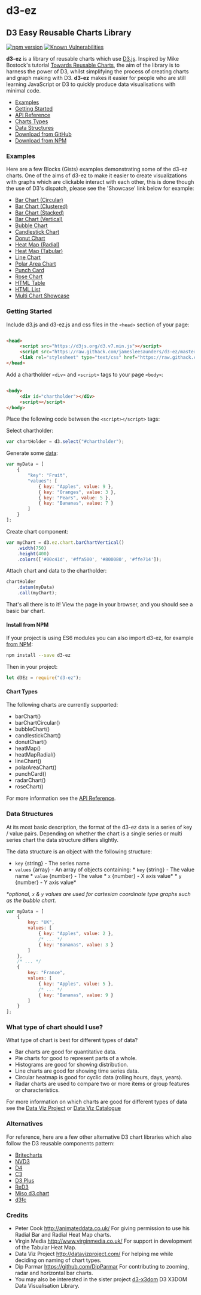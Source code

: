 # d3-ez

## D3 Easy Reusable Charts Library

[![npm version](https://badge.fury.io/js/d3-ez.svg)](https://badge.fury.io/js/d3-ez)
[![Known Vulnerabilities](https://snyk.io/test/github/jamesleesaunders/d3-ez/badge.svg?targetFile=package.json)](https://snyk.io/test/github/jamesleesaunders/d3-ez?targetFile=package.json)

**d3-ez** is a library of reusable charts which use [D3.js](http://www.d3js.org/). Inspired by Mike Bostock's
tutorial [Towards Reusable Charts](http://bost.ocks.org/mike/chart/), the aim of the library is to harness the power of
D3, whilst simplifying the process of creating charts and graph making with D3. **d3-ez** makes it easier for people who
are still learning JavaScript or D3 to quickly produce data visualisations with minimal code.

* [Examples](#examples)
* [Getting Started](#getting-started)
* [API Reference](https://jamesleesaunders.github.io/d3-ez/)
* [Charts Types](#chart-types)
* [Data Structures](#data-structures)
* [Download from GitHub](https://github.com/jamesleesaunders/d3-ez)
* [Download from NPM](https://www.npmjs.com/package/d3-ez)

### Examples

Here are a few Blocks (Gists) examples demonstrating some of the d3-ez charts. One of the aims of d3-ez to make it
easier to create visualizations with graphs which are clickable interact with each other, this is done though the use of
D3's dispatch, please see the 'Showcase' link below for example:

* [Bar Chart (Circular)](http://bl.ocks.org/jamesleesaunders/7505129553c74ba04191d40e4fe6e2d7)
* [Bar Chart (Clustered)](http://bl.ocks.org/jamesleesaunders/0d4cf768065e8e7e9bfb)
* [Bar Chart (Stacked)](http://bl.ocks.org/jamesleesaunders/ac5b6134ad7144e8327d)
* [Bar Chart (Vertical)](http://bl.ocks.org/jamesleesaunders/8ba1fb5657d6bc7286be)
* [Bubble Chart](http://bl.ocks.org/jamesleesaunders/e724157a7a387dcc08dd4ba80e48b72f)
* [Candlestick Chart](http://bl.ocks.org/jamesleesaunders/37a5340da620e0f63ea3f2b0da5240a7)
* [Donut Chart](http://bl.ocks.org/jamesleesaunders/8a1b06f3a93f748bb902)
* [Heat Map (Radial)](http://bl.ocks.org/jamesleesaunders/0cbfa9ab9bdce220113f)
* [Heat Map (Tabular)](https://bl.ocks.org/jamesleesaunders/b1c57dc590c78aba5eaae9135e01be0a)
* [Line Chart](http://bl.ocks.org/jamesleesaunders/0f25b04b9b9080b67714)
* [Polar Area Chart](http://bl.ocks.org/jamesleesaunders/36ccc5e130948c098209)
* [Punch Card](http://bl.ocks.org/jamesleesaunders/0215cd9bc81e32fb0c9f)
* [Rose Chart](http://bl.ocks.org/jamesleesaunders/00eee0463f5f7edfa0b1006c28421c2d)
* [HTML Table](http://bl.ocks.org/jamesleesaunders/cc4439445d228fc06358)
* [HTML List](http://bl.ocks.org/jamesleesaunders/9f73d0878f3ab9d8c958)
* [Multi Chart Showcase](http://bl.ocks.org/jamesleesaunders/1b42123c808ecea748be)

### Getting Started

Include d3.js and d3-ez.js and css files in the `<head>` section of your page:

```html

<head>
	 <script src="https://d3js.org/d3.v7.min.js"></script>
	 <script src="https://raw.githack.com/jamesleesaunders/d3-ez/master/dist/d3-ez.min.js"></script>
	 <link rel="stylesheet" type="text/css" href="https://raw.githack.com/jamesleesaunders/d3-ez/master/dist/d3-ez.css"/>
</head>
```

Add a chartholder `<div>` and `<script>` tags to your page `<body>`:

```html

<body>
	 <div id="chartholder"></div>
	 <script></script>
</body>
```

Place the following code between the `<script></script>` tags:

Select chartholder:

```javascript
var chartHolder = d3.select("#chartholder");
```

Generate some [data](#data-structure):

```javascript
var myData = [
	{
		"key": "Fruit",
		"values": [
			{ key: "Apples", value: 9 },
			{ key: "Oranges", value: 3 },
			{ key: "Pears", value: 5 },
			{ key: "Bananas", value: 7 }
		]
	}
];
```

Create chart component:

```javascript
var myChart = d3.ez.chart.barChartVertical()
	.width(750)
	.height(400)
	.colors(['#00c41d', '#ffa500', '#800080', '#ffe714']);
```

Attach chart and data to the chartholder:

```javascript
chartHolder
	.datum(myData)
	.call(myChart);
```

That's all there is to it! View the page in your browser, and you should see a basic bar chart.

#### Install from NPM

If your project is using ES6 modules you can also import d3-ez, for
example [from NPM](https://www.npmjs.com/package/d3-ez):

```bash
npm install --save d3-ez
```

Then in your project:

```javascript
let d3Ez = require("d3-ez");
```

#### Chart Types

The following charts are currently supported:

- barChart()
- barChartCircular()
- bubbleChart()
- candlestickChart()
- donutChart()
- heatMap()
- heatMapRadial()
- lineChart()
- polarAreaChart()
- punchCard()
- radarChart()
- roseChart()

For more information see the [API Reference](https://jamesleesaunders.github.io/d3-ez/).

### Data Structures

At its most basic description, the format of the d3-ez data is a series of key / value pairs. Depending on whether the
chart is a single series or multi series chart the data structure differs slightly.

The data structure is an object with the following structure:

* `key` {string} - The series name
* `values` {array} - An array of objects containing:
		* `key` {string} - The value name
		* `value` {number} - The value
		* `x` {number} - X axis value\*
		* `y` {number} - Y axis value\*

_\*optional, `x` & `y` values are used for cartesian coordinate type graphs such as the bubble chart._

```javascript
var myData = [
	{
		key: "UK",
		values: [
			{ key: "Apples", value: 2 },
			/* ... */
			{ key: "Bananas", value: 3 }
		]
	},
	/* ... */
	{
		key: "France",
		values: [
			{ key: "Apples", value: 5 },
			/* ... */
			{ key: "Bananas", value: 9 }
		]
	}
];
```

### What type of chart should I use?

What type of chart is best for different types of data?

- Bar charts are good for quantitative data.
- Pie charts for good to represent parts of a whole.
- Histograms are good for showing distribution.
- Line charts are good for showing time series data.
- Circular heatmap is good for cyclic data (rolling hours, days, years).
- Radar charts are used to compare two or more items or group features or characteristics.

For more information on which charts are good for different types of data see
the [Data Viz Project](http://datavizproject.com/) or [Data Viz Catalogue](https://datavizcatalogue.com/index.html)

### Alternatives

For reference, here are a few other alternative D3 chart libraries which also follow the D3 reusable components pattern:

- [Britecharts](http://eventbrite.github.io/britecharts/)
- [NVD3](http://nvd3.org)
- [D4](http://visible.io/index.html)
- [C3](http://c3js.org)
- [D3 Plus](http://d3plus.org)
- [ReD3](https://github.com/bugzin/reD3)
- [Miso d3.chart](http://misoproject.com/d3-chart/)
- [d3fc](https://d3fc.io)

### Credits

* Peter Cook <http://animateddata.co.uk/> For giving permission to use his Radial Bar and Radial Heat Map charts.
* Virgin Media <http://www.virginmedia.co.uk/> For support in development of the Tabular Heat Map.
* Data Viz Project <http://datavizproject.com/> For helping me while deciding on naming of chart types.
* Dip Parmar <https://github.com/DipParmar> For contributing to zooming, radar and horizontal bar charts.
* You may also be interested in the sister project [d3-x3dom](https://github.com/jamesleesaunders/d3-x3dom) D3 X3DOM
	Data Visualisation Library.
